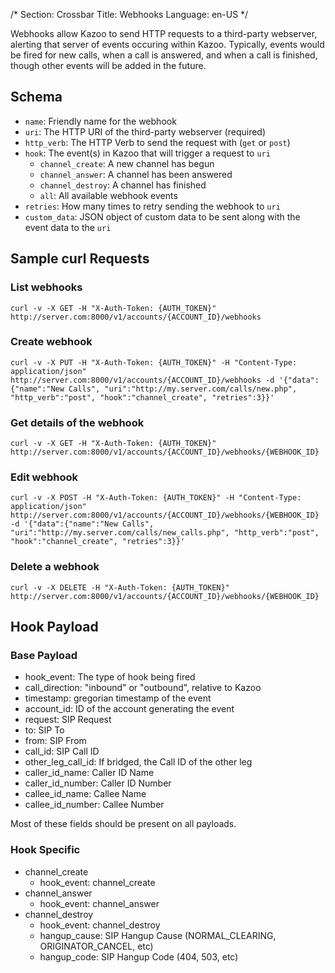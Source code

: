 /*
Section: Crossbar
Title: Webhooks
Language: en-US
*/

Webhooks allow Kazoo to send HTTP requests to a third-party webserver, alerting that server of events occuring within Kazoo. Typically, events would be fired for new calls, when a call is answered, and when a call is finished, though other events will be added in the future.

## Schema

* `name`: Friendly name for the webhook
* `uri`: The HTTP URI of the third-party webserver (required)
* `http_verb`: The HTTP Verb to send the request with (`get` or `post`)
* `hook`: The event(s) in Kazoo that will trigger a request to `uri`
    * `channel_create`: A new channel has begun
    * `channel_answer`: A channel has been answered
    * `channel_destroy`: A channel has finished
    * `all`: All available webhook events
* `retries`: How many times to retry sending the webhook to `uri`
* `custom_data`: JSON object of custom data to be sent along with the event data to the `uri`

## Sample curl Requests

### List webhooks

    curl -v -X GET -H "X-Auth-Token: {AUTH_TOKEN}" http://server.com:8000/v1/accounts/{ACCOUNT_ID}/webhooks

### Create webhook

    curl -v -X PUT -H "X-Auth-Token: {AUTH_TOKEN}" -H "Content-Type: application/json" http://server.com:8000/v1/accounts/{ACCOUNT_ID}/webhooks -d '{"data":{"name":"New Calls", "uri":"http://my.server.com/calls/new.php", "http_verb":"post", "hook":"channel_create", "retries":3}}'

### Get details of the webhook

    curl -v -X GET -H "X-Auth-Token: {AUTH_TOKEN}" http://server.com:8000/v1/accounts/{ACCOUNT_ID}/webhooks/{WEBHOOK_ID}

### Edit webhook

    curl -v -X POST -H "X-Auth-Token: {AUTH_TOKEN}" -H "Content-Type: application/json" http://server.com:8000/v1/accounts/{ACCOUNT_ID}/webhooks/{WEBHOOK_ID} -d '{"data":{"name":"New Calls", "uri":"http://my.server.com/calls/new_calls.php", "http_verb":"post", "hook":"channel_create", "retries":3}}'

### Delete a webhook

    curl -v -X DELETE -H "X-Auth-Token: {AUTH_TOKEN}" http://server.com:8000/v1/accounts/{ACCOUNT_ID}/webhooks/{WEBHOOK_ID}

## Hook Payload

### Base Payload

* hook\_event: The type of hook being fired
* call_direction: "inbound" or "outbound", relative to Kazoo
* timestamp: gregorian timestamp of the event
* account_id: ID of the account generating the event
* request: SIP Request
* to: SIP To
* from: SIP From
* call_id: SIP Call ID
* other\_leg\_call\_id: If bridged, the Call ID of the other leg
* caller\_id\_name: Caller ID Name
* caller\_id\_number: Caller ID Number
* callee\_id\_name: Callee Name
* callee\_id\_number: Callee Number

Most of these fields should be present on all payloads.

### Hook Specific

* channel\_create
    * hook\_event: channel\_create
* channel\_answer
    * hook\_event: channel\_answer
* channel_destroy
    * hook\_event: channel\_destroy
    * hangup\_cause: SIP Hangup Cause (NORMAL\_CLEARING, ORIGINATOR_CANCEL, etc)
    * hangup_code: SIP Hangup Code (404, 503, etc)
